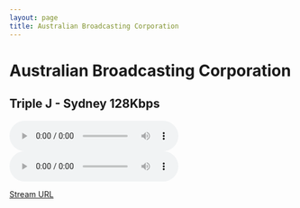 ```yaml
---
layout: page
title: Australian Broadcasting Corporation
---
```


# Australian Broadcasting Corporation

## Triple J - Sydney 128Kbps

<!--Simplest syntax-->
<audio src="https://mediaserviceslive.akamaized.net/hls/live/2038308/triplejnsw/masterhq.m3u8" type="audio/mpeg" controls>
  I'm sorry. You're browser doesn't support HTML5 <code>audio</code>.
</audio>

<audio controls>
    <source src="https://mediaserviceslive.akamaized.net/hls/live/2038308/triplejnsw/masterhq.m3u8" type="application/x-mpegURL">
    Your browser does not support the HLS audio player.
  </audio>

[Stream URL](https://mediaserviceslive.akamaized.net/hls/live/2038308/triplejnsw/masterhq.m3u8)

